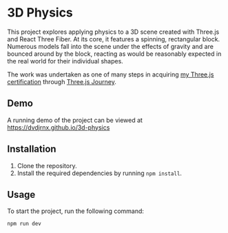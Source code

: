 # 3D Physics

This project explores applying physics to a 3D scene created with Three.js and React Three Fiber. At its core, it features a spinning, rectangular block. Numerous models fall into the scene under the effects of gravity and are bounced around by the block, reacting as would be reasonably expected in the real world for their individual shapes.

The work was undertaken as one of many steps in acquiring [my Three.js certification](https://threejs-journey.com/certificate/view/24741) through [Three.js Journey](https://threejs-journey.com/).

## Demo

A running demo of the project can be viewed at https://dvdjrnx.github.io/3d-physics

## Installation

1. Clone the repository.
2. Install the required dependencies by running `npm install`.

## Usage

To start the project, run the following command:

`npm run dev`
